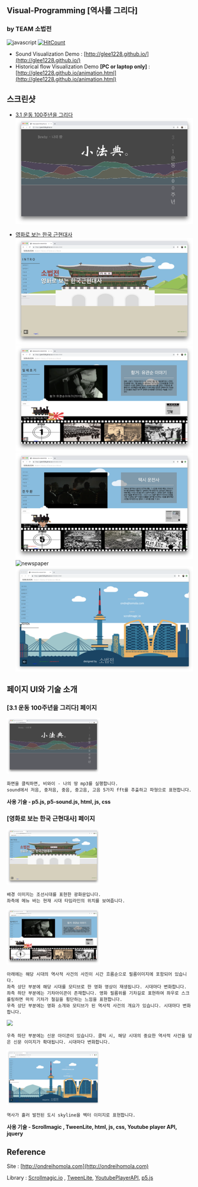 ## Visual-Programming [역사를 그리다]
### by TEAM 소법전
![javascript](https://img.shields.io/github/languages/top/glee1228/glee1228.github.io.svg?color=red)
[![HitCount](http://hits.dwyl.io/glee1228/glee1228githubio.svg)](http://hits.dwyl.io/glee1228/glee1228githubio)
- Sound Visualization Demo : [http://glee1228.github.io/](http://glee1228.github.io/)
- Historical flow Visualization Demo **[PC or laptop only]** : [http://glee1228.github.io/animation.html](http://glee1228.github.io/animation.html)

## **스크린샷**
- [3.1 운동 100주년을 그리다](https://github.com/glee1228/glee1228.github.io/issues/1)
![SoundEffect](./assets/img/index_soundEffect.png)


- [영화로 보는 한국 근현대사](https://github.com/glee1228/glee1228.github.io/issues/2)
![Intro](./assets/img/animation_Intro.png)
![hanggeo](./assets/img/animation_hanggeo.png)
![taxidriver](./assets/img/animation_taxidriver.png)
![newspaper](./assets/img/animation_newspaper.png)
![2010s](./assets/img/animation_2010s.png)


## **페이지 UI와 기술 소개**
### **[3.1 운동 100주년을 그리다] 페이지**

<img src="./assets/img/index_soundEffect.png" width=50% >

```
화면을 클릭하면, 비와이 - 나의 땅 mp3를 실행합니다.
sound에서 저음, 중저음, 중음, 중고음, 고음 5가지 fft를 추출하고 파형으로 표현합니다.
```
**사용 기술 - p5.js, p5-sound.js, html, js, css**

### **[영화로 보는 한국 근현대사] 페이지**

<img src="./assets/img/animation_Intro.png" width=50% >

```
배경 이미지는 조선시대를 표현한 광화문입니다.
좌측에 메뉴 바는 현재 시대 타임라인의 위치를 보여줍니다.
```

<img src="./assets/img/animation_hanggeo.png" width=50% >

```
아래에는 해당 시대의 역사적 사건의 사진이 시간 흐름순으로 필름이미지에 포함되어 있습니다.
좌측 상단 부분에 해당 시대를 모티브로 한 영화 영상이 재생됩니다. 시대마다 변화합니다.
좌측 하단 부분에는 기차아이콘이 존재합니다. 영화 필름위를 기차길로 표현하여 좌우로 스크롤링하면 마치 기차가 철길을 횡단하는 느낌을 표현합니다.
우측 상단 부분에는 영화 소개와 모티브가 된 역사적 사건의 개요가 있습니다. 시대마다 변화합니다.
```

<img src="./assets/img/animation_newspaper.png" width=50% >

```
우측 하단 부분에는 신문 아이콘이 있습니다. 클릭 시, 해당 시대의 중요한 역사적 사건을 담은 신문 이미지가 확대됩니다. 시대마다 변화합니다.
```

<img src="./assets/img/animation_2010s.png" width=50% >

```
역사가 흘러 발전된 도시 skyline을 벡터 이미지로 표현합니다.
```

**사용 기술 - Scrollmagic , TweenLite, html, js, css, Youtube player API, jquery**

## Reference
Site : [http://ondreihomola.com](http://ondreihomola.com)

Library : [Scrollmagic.io](Scrollmagic.io) , [TweenLite](https://greensock.com/tweenlite), [YoutubePlayerAPI](https://developers.google.com/youtube/iframe_api_reference?hl=ko),  [p5.js](https://p5js.org/)

